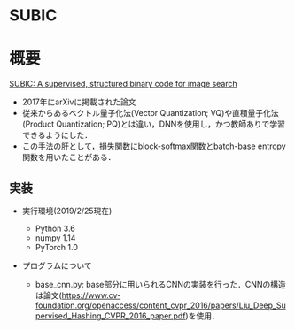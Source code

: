 # SUBIC

# 概要
[SUBIC: A supervised, structured binary code for image search](https://arxiv.org/pdf/1708.02932.pdf)
- 2017年にarXivに掲載された論文
- 従来からあるベクトル量子化法(Vector Quantization; VQ)や直積量子化法(Product Quantization; PQ)とは違い，DNNを使用し，かつ教師ありで学習できるようにした．
- この手法の肝として，損失関数にblock-softmax関数とbatch-base entropy関数を用いたことがある．

## 実装

- 実行環境(2019/2/25現在)
  - Python 3.6
  - numpy 1.14
  - PyTorch 1.0 

- プログラムについて
    - base_cnn.py: base部分に用いられるCNNの実装を行った．CNNの構造は論文(https://www.cv-foundation.org/openaccess/content_cvpr_2016/papers/Liu_Deep_Supervised_Hashing_CVPR_2016_paper.pdf)を使用．